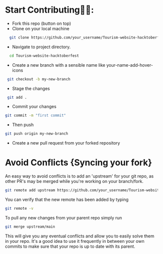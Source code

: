

# Start Contributing🤩🤗:
- Fork this repo (button on top)
- Clone on your local machine

```bash
  git clone https://github.com/your_username/Tourism-website-hacktoberfest.git
```
- Navigate to project directory.
```bash
  cd Tourism-website-hacktoberfest
```
- Create a new branch with a sensible name like your-name-add-hover-icons
```bash
 git checkout -b my-new-branch
```
- Stage the changes
```bash
 git add .
```
- Commit your changes
```bash 
git commit -m "first commit"
```
- Then push
```bash 
git push origin my-new-branch
```

- Create a new pull request from your forked repository

# Avoid Conflicts {Syncing your fork}
An easy way to avoid conflicts is to add an 'upstream' for your git repo, as other PR's may be merged while you're working on your branch/fork.
```bash 
git remote add upstream https://github.com/your_username/Tourism-website-hacktoberfest.git
```
You can verify that the new remote has been added by typing
```bash
git remote -v
```
To pull any new changes from your parent repo simply run
```bash
git merge upstream/main
```
This will give you any eventual conflicts and allow you to easily solve them in your repo. It's a good idea to use it frequently in between your own commits to make sure that your repo is up to date with its parent.

